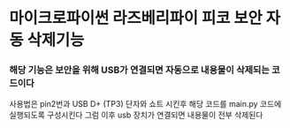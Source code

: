 # 마이크로파이썬 라즈베리파이 피코 보안 자동 삭제기능

### 해당 기능은 보안을 위해 USB가 연결되면 자동으로 내용물이 삭제되는 코드이다
사용법은 pin2번과 USB D+ (TP3) 단자와 쇼트 시킨후 해당 코드를 main.py 코드에 실행되도록 구성시킨다
그럼 이후 usb 장치가 연결되면 내용물이 전부 삭제된다

